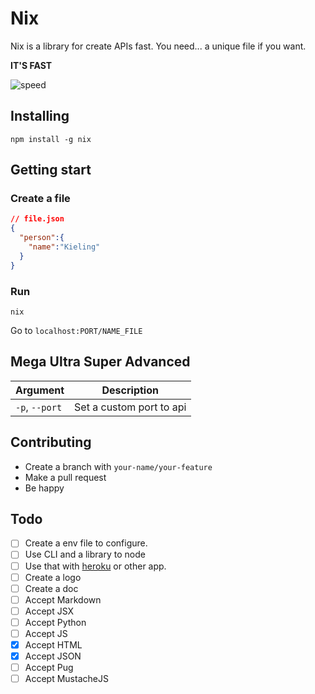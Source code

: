 # Nix

Nix is a library for create APIs fast. You need... a unique file if you want. 

**IT'S FAST**

![speed](https://media.giphy.com/media/5YayOGiDo5vItN379Q/giphy.gif)

## Installing

```
npm install -g nix
```

## Getting start

### Create a file
```json
// file.json
{
  "person":{
    "name":"Kieling"
  }
}
```

### Run

```
nix
```

Go to `localhost:PORT/NAME_FILE`

## Mega Ultra Super Advanced

|Argument|Description|
|--------|-----------|
|`-p`, `--port`| Set a custom port to api|


## Contributing

* Create a branch with `your-name/your-feature`
* Make a pull request
* Be happy

## Todo

- [ ] Create a env file to configure.
- [ ] Use CLI and a library to node
- [ ] Use that with [heroku](https://www.heroku.com/) or other app.
- [ ] Create a logo
- [ ] Create a doc
- [ ] Accept Markdown
- [ ] Accept JSX
- [ ] Accept Python
- [ ] Accept JS
- [x] Accept HTML
- [x] Accept JSON
- [ ] Accept Pug
- [ ] Accept MustacheJS
